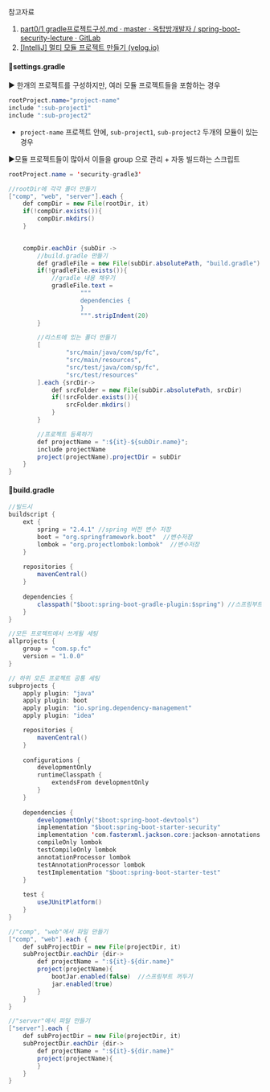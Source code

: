 참고자료
1) [part0/1 gradle프로젝트구성.md · master · 옥탑방개발자 / spring-boot-security-lecture · GitLab](https://gitlab.com/jongwons.choi/spring-boot-security-lecture/-/blob/master/part0/1%20gradle%ED%94%84%EB%A1%9C%EC%A0%9D%ED%8A%B8%EA%B5%AC%EC%84%B1.md)
2) [[IntelliJ] 멀티 모듈 프로젝트 만들기 (velog.io)](https://velog.io/@haerong22/IntelliJ-%EB%A9%80%ED%8B%B0-%EB%AA%A8%EB%93%88-%ED%94%84%EB%A1%9C%EC%A0%9D%ED%8A%B8-%EB%A7%8C%EB%93%A4%EA%B8%B0#3-%ED%94%84%EB%A1%9C%EC%A0%9D%ED%8A%B8-%EC%84%B8%ED%8C%85)

#### 📌settings.gradle

▶ 한개의 프로젝트를 구성하지만, 여러 모듈 프로젝트들을 포함하는 경우
```java
rootProject.name="project-name"
include ":sub-project1"
include ":sub-project2"
```
- `project-name` 프로젝트 안에, `sub-project1`, `sub-project2` 두개의 모듈이 있는 경우

▶모듈 프로젝트들이 많아서 이들을 group 으로 관리 + 자동 빌드하는 스크립트
```java
rootProject.name = 'security-gradle3'

//rootDir에 각각 폴더 만들기
["comp", "web", "server"].each {    
    def compDir = new File(rootDir, it)
    if(!compDir.exists()){
        compDir.mkdirs()
    }

	
    compDir.eachDir {subDir ->
	    //build.gradle 만들기
        def gradleFile = new File(subDir.absolutePath, "build.gradle")
        if(!gradleFile.exists()){
	        //gradle 내용 채우기
            gradleFile.text =
                    """
                    dependencies {
                    }
                    """.stripIndent(20)
        }

		//리스트에 있는 폴더 만들기
        [
                "src/main/java/com/sp/fc",
                "src/main/resources",
                "src/test/java/com/sp/fc",
                "src/test/resources"
        ].each {srcDir->
            def srcFolder = new File(subDir.absolutePath, srcDir)
            if(!srcFolder.exists()){
                srcFolder.mkdirs()
            }
        }

		//프로젝트 등록하기
        def projectName = ":${it}-${subDir.name}";
        include projectName
        project(projectName).projectDir = subDir
    }
}
```


#### 📌build.gradle

```java
//빌드시
buildscript {
    ext {
        spring = "2.4.1" //spring 버전 변수 저장
        boot = "org.springframework.boot"  //변수저장
        lombok = "org.projectlombok:lombok"  //변수저장
    }
    
    repositories {
        mavenCentral()
    }
    
    dependencies {
        classpath("$boot:spring-boot-gradle-plugin:$spring") //스프링부트를 gradle로 빌드할때
    }
}

//모든 프로젝트에서 쓰게될 세팅
allprojects {
    group = "com.sp.fc"
    version = "1.0.0"
}

// 하위 모든 프로젝트 공통 세팅
subprojects {
    apply plugin: "java"
    apply plugin: boot
    apply plugin: "io.spring.dependency-management"
    apply plugin: "idea"

    repositories {
        mavenCentral()
    }
    
    configurations {
        developmentOnly
        runtimeClasspath {
            extendsFrom developmentOnly
        }
    }
    
    dependencies {
        developmentOnly("$boot:spring-boot-devtools")
        implementation "$boot:spring-boot-starter-security"
        implementation 'com.fasterxml.jackson.core:jackson-annotations'
        compileOnly lombok
        testCompileOnly lombok
        annotationProcessor lombok
        testAnnotationProcessor lombok
        testImplementation "$boot:spring-boot-starter-test"
    }
    
    test {
        useJUnitPlatform()
    }
}

//"comp", "web"에서 파일 만들기
["comp", "web"].each {
    def subProjectDir = new File(projectDir, it)
    subProjectDir.eachDir {dir->
        def projectName = ":${it}-${dir.name}"
        project(projectName){
            bootJar.enabled(false)  //스프링부트 꺼두기
            jar.enabled(true)
        }
    }
}

//"server"에서 파일 만들기
["server"].each {
    def subProjectDir = new File(projectDir, it)
    subProjectDir.eachDir {dir->
        def projectName = ":${it}-${dir.name}"
        project(projectName){
        }
    }
}
```

